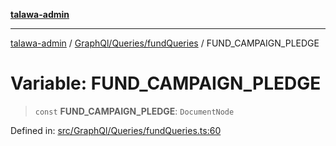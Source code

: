 [**talawa-admin**](../../../../README.md)

***

[talawa-admin](../../../../modules.md) / [GraphQl/Queries/fundQueries](../README.md) / FUND\_CAMPAIGN\_PLEDGE

# Variable: FUND\_CAMPAIGN\_PLEDGE

> `const` **FUND\_CAMPAIGN\_PLEDGE**: `DocumentNode`

Defined in: [src/GraphQl/Queries/fundQueries.ts:60](https://github.com/bint-Eve/talawa-admin/blob/e05e1a03180dbbfc7ba850102958ea6b6cd4b01e/src/GraphQl/Queries/fundQueries.ts#L60)
